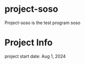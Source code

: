 # project-soso
Project-soso is the test program soso

# Project Info
project start date: Aug 1, 2024
